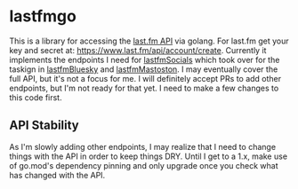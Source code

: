 # lastfmgo

This is a library for accessing the [last.fm API](https://www.last.fm/api) via golang. For last.fm get your key and secret at: https://www.last.fm/api/account/create. Currently it implements the endpoints I need for [lastfmSocials](https://github.com/djotaku/lastfmSocials) which took over for the taskign in [lastfmBluesky]( https://github.com/djotaku/lastfmbluesky) and [lastfmMastoston](https://github.com/djotaku/lastfmmastodon). I may eventually cover the full API, but it's not a focus for me. I will definitely accept PRs to add other endpoints, but I'm not ready for that yet. I need to make a few changes to this code first.

## API Stability

As I'm slowly adding other endpoints, I may realize that I need to change things with the API in order to keep things DRY. Until I get to a 1.x, make use of go.mod's dependency pinning and only upgrade once you check what has changed with the API.